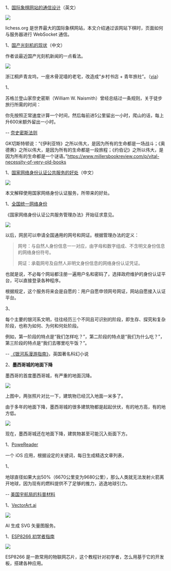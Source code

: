 1、[国际象棋网站的通信设计](https://www.davidreis.me/2024/what-happens-when-you-make-a-move-in-lichess)（英文）

![](https://cdn.beekka.com/blogimg/asset/202410/bg2024102209.webp)

lichess.org 是世界最大的国际象棋网站，本文介绍通过该网站下棋时，页面如何与服务器进行 WebSocket 通信。

1、[国产光刻机的现状](https://mp.weixin.qq.com/s/dtix6bVjoFLwxt7o5zzaLw)（中文）

作者谈最近国产光刻机新闻的一点看法。

![](https://cdn.beekka.com/blogimg/asset/202408/bg2024082509.webp)

浙江桐庐青龙坞，一座木骨泥墙的老宅，改造成“乡村书店 + 青年旅社”。（[via](https://www.sohodd.com/archives/129931)）

1、

苏格兰登山家奈史密斯（William W. Naismith）曾经总结过一条规则，关于徒步旅行所需的时间：

你先按照正常速度计算一个时间，然后每前进5公里留出一小时，爬山的话，每上升600米额外留出一小时。

-- [奈史密斯法则](https://en.wikipedia.org/wiki/Naismith%27s_rule)

GK切斯特顿说：“《伊利亚特》之所以伟大，是因为所有的生命都是一场战斗；《奥德赛》之所以伟大，是因为所有的生命都是一段旅程；《约伯记》之所以伟大，是因为所有的生命都是一个谜语。”https://www.millersbookreview.com/p/vital-necessity-of-very-old-books

1、[国家网络身份认证公共服务的好处](https://new.qq.com/rain/a/20240809A090A100)（中文）

![](https://cdn.beekka.com/blogimg/asset/202408/bg2024080902.webp)

本文解释使用国家网络身份认证服务，所带来的好处。

1、[全国统一网络身份](https://www.cac.gov.cn/2024-07/26/c_1723675813897965.htm)

《国家网络身份认证公共服务管理办法》开始征求意见。

![](https://cdn.beekka.com/blogimg/asset/202407/bg2024072709.webp)

以后，网民可以申请全国通用的网号和网证。根据管理办法的定义：

> 网号：与自然人身份信息一一对应，由字母和数字组成、不含明文身份信息的网络身份符号。
> 
> 网证：承载网号及自然人非明文身份信息的网络身份认证凭证。

也就是说，不必每个网站都注册一遍用户名和密码了，选择政府维护的身份认证平台，可以直接登录各种程序。

根据规定，这个服务将来会是自愿的：用户自愿申领网号网证，网站自愿接入认证平台。

3、

每个主要的银河系文明，往往经历三个不同且可识别的阶段，即生存、探究和复杂阶段，也称为如何、为何和何处阶段。

例如，第一阶段的特点是“我们怎样吃？”，第二阶段的特点是“我们为什么吃？”，第三阶段的特点是“我们去哪里吃午饭？”。

-- [《银河系漫游指南》](https://terrytao.wordpress.com/career-advice/theres-more-to-mathematics-than-rigour-and-proofs/)，英国著名科幻小说

2、**墨西哥城的地面下降**

墨西哥的首度墨西哥城，有严重的地面沉降。

![](https://cdn.beekka.com/blogimg/asset/202407/bg2024071903.webp)

上图中，两张照片对比一下，建筑物已经沉入地面一米多了。

由于多年的地面下降，墨西哥城的很多建筑物都是起起伏伏，有的地方高，有的地方低。

![](https://cdn.beekka.com/blogimg/asset/202407/bg2024071904.webp)

现在，墨西哥城还在地面下降，建筑物甚至可能沉入街面下方。

1、[PoweReader](https://powereader.app/zh/)

一个 iOS 应用，根据设定的关键词，每日生成精选文章列表，

1、

地球直径如果大出50%（6670公里变为9680公里），那么人类就无法发射火箭离开地球，因为现有的燃料提供不了足够的推力，逃逸地球引力。

-- [美国宇航局的科普材料](https://web.archive.org/web/20190429025624/https://www.nasa.gov/mission_pages/station/expeditions/expedition30/tryanny.html)

1、[VectorArt.ai](https://vectorart.ai/)

![](https://cdn.beekka.com/blogimg/asset/202311/bg2023112506.webp)

AI 生成 SVG 矢量图服务。

1、[ESP8266 初学者指南](https://tttapa.github.io/ESP8266/Chap01%20-%20ESP8266.html)

![](https://cdn.beekka.com/blogimg/asset/202404/bg2024042507.webp)

ESP8266 是一款常用的物联网芯片，这个教程针对初学者，怎么用基于它的开发板，搭建各种应用。